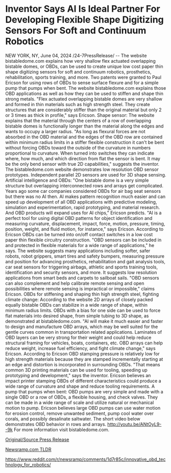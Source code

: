 # Inventor Says AI Is Ideal Partner For Developing Flexible Shape Digitizing Sensors For Soft and Continuum Robotics

NEW YORK, NY, June 04, 2024 /24-7PressRelease/ -- The website bistabledome.com explains how very shallow flex actuated overlapping bistable domes, or OBDs, can be used to create unique low cost paper thin shape digitizing sensors for soft and continuum robotics, prosthetics, rehabilitation, sports training, and more.  Two patents were granted to Paul Ericson for using rows of OBDs to sense surface flexure and for a simple pump that pumps when bent. The website bistabledome.com explains those OBD applications as well as how they can be used to stiffen and shape thin strong metals.  "Flex actuated overlapping bistable domes are very shallow and formed in thin materials such as high strength steel. They create structures that are considerably stiffer than the original material but only 2 or 3 times as thick in profile," says Ericson.  Shape sensor:  The website explains that the material through the centers of a row of overlapping bistable domes is functionally longer than the material along the edges and wants to occupy a larger radius.  "As long as flexural forces are not absorbed in the OBD material and the edges of the OBD row are contained within minimum radius limits in a stiffer flexible construction it can't be bent without forcing OBDs toward the outside of the curvature in numbers proportional to curvature. When turned into switches they can indicate where, how much, and which direction from flat the sensor is bent. It may be the only bend sensor with true 2D capabilities," suggests the inventor.  The bistabledome.com website demonstrates low resolution OBD sensor prototypes. Independent parallel 2D sensors are used for 3D shape sensing.   Artificial intelligence and OBDs:  "One bistable dome is a very simple structure but overlapping interconnected rows and arrays get complicated. Years ago some car companies considered OBDs for air bag seat sensors but there was no AI then. AI makes pattern recognition much easier and can speed up development of all OBD applications with predictive modeling, simulation and experimentation, rapid prototyping, and material research. And OBD products will expand uses for AI chips," Ericson predicts.  "AI is a perfect tool for using digital OBD patterns for object identification and measuring curvature, displacement, impact, force, motion, pressure, timing, position, weight, and fluid motion, for instance," says Ericson.  According to Ericson OBDs can be turned into on/off contact switches in a low cost paper thin flexible circuitry construction. "OBD sensors can be included in and protected in flexible materials for a wide range of applications," he says.  The website suggests many applications including softer, safer robots, robot grippers, smart tires and safety bumpers, measuring pressure and position for advancing prosthetics, rehabilitation and gait analysis tools, car seat sensors for triggering airbags, athletic and sports training tools, identification and security sensors, and more. It suggests low resolution applications from smart beds and carpets to sailboat sails.  "OBD sensors can also complement and help calibrate remote sensing and open possibilities where remote sensing is impractical or impossible," claims Ericson.  OBDs for stiffening and shaping thin high strength steel, fighting climate change:  According to the website 2D arrays of closely packed equally bistable OBDs can stabilize in a wide range of shape, within minimum radius limits. OBDs with a bias for one side can be used to force flat materials into desired shape, from simple tubing to 3D shape, as demonstrated at bistabledome.com.  "AI will make it much easier and faster to design and manufacture OBD arrays, which may be well suited for the gentle curves common in transportation related applications. Laminates of OBD layers can be very strong for their weight and could help reduce structural framing for vehicles, boats, containers, etc. OBD arrays can help reduce weight, increase fuel efficiency, and fight climate change," says Ericson.  According to Ericson OBD stamping pressure is relatively low for high strength materials because they are stamped incrementally starting at an edge and distortion is incorporated in surrounding OBDs. "That means common 3D printing materials can be used for tooling, speeding up prototyping and development," says the inventor.  Ericson believes an impact printer stamping OBDs of different characteristics could produce a wide range of curvature and shape and reduce tooling requirements.  A pump that pumps when bent:  OBD pumps are very simple and made with a single OBD or a row of OBDs, a flexible housing, and check valves. They can be made in a wide range of scale and utilize natural or mechanical motion to pump. Ericson believes large OBD pumps can use water motion for erosion control, remove unwanted sediment, pump cool water over corals, and possibly desalinate saltwater.  The short video below demonstrates OBD behavior in rows and arrays.  http://youtu.be/ANtOyL9--9k  For more information visit bistabledome.com. 

[Original/Source Press Release](https://www.24-7pressrelease.com/press-release/511358/inventor-says-ai-is-ideal-partner-for-developing-flexible-shape-digitizing-sensors-for-soft-and-continuum-robotics)
                    

[Newsramp.com TLDR](None) 

https://www.reddit.com/r/newsramp/comments/1d7r85c/innovative_obd_technology_for_robotics/